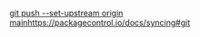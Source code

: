 [git push --set-upstream origin main](https://packagecontrol.io/docs/syncing#git)https://packagecontrol.io/docs/syncing#git
